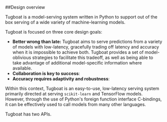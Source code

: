 ##Design overview

Tugboat is a model-serving system written in Python to support out of the box
serving of a wide variety of machine-learning models.

Tugboat is focused on three core design goals:

+ __Better wrong than late:__ Tugboat aims to serve predictions from a variety of models
with low-latency, gracefully trading off latency and accuracy when it is impossible to
achieve both. Tugboat provides a set of model-oblivious strategies to facilitate this
tradeoff, as well as being able to take advantage of additional model-specific information
where available.
+ __Collaboration is key to success__:
+ __Accuracy requires adaptivity and robustness__:


Within this context, Tugboat is an easy-to-use, low-latency serving system
primarily directed at serving `scikit-learn` and TensorFlow models. However,
through the use of Python's foreign function interface C-bindings, it
can be effectively used to call models from many other languages.



Tugboat has two APIs.
